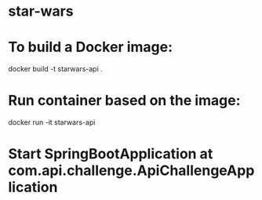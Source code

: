 # star-wars

# To build a Docker image:
docker build -t starwars-api .


# Run container based on the image:
docker run -it starwars-api

# Start SpringBootApplication at com.api.challenge.ApiChallengeApplication